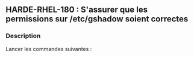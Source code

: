 ## HARDE-RHEL-180 : S'assurer que les permissions sur /etc/gshadow soient correctes

### Description

Lancer les commandes suivantes :

